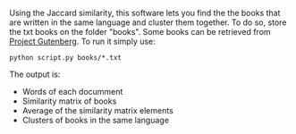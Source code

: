 Using the Jaccard similarity, this software lets you find the the books that are written in the same language and cluster them together. To do so, store the txt books on the folder "books". Some books can be retrieved from [Project Gutenberg](https://www.gutenberg.org). To run it simply use:

```
python script.py books/*.txt
```

The output is:
- Words of each documment
- Similarity matrix of books
- Average of the similarity matrix elements
- Clusters of books in the same language
